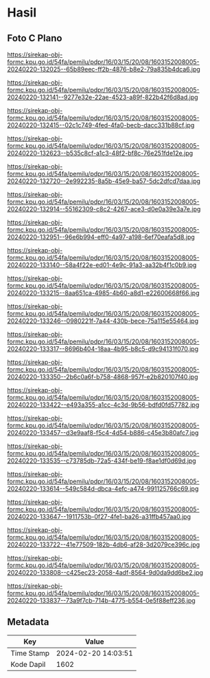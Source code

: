 # Hasil

## Foto C Plano

https://sirekap-obj-formc.kpu.go.id/54fa/pemilu/pdpr/16/03/15/20/08/1603152008005-20240220-132025--65b89eec-ff2b-4876-b8e2-79a835b4dca6.jpg

https://sirekap-obj-formc.kpu.go.id/54fa/pemilu/pdpr/16/03/15/20/08/1603152008005-20240220-132141--9277e32e-22ae-4523-a89f-822b42f6d8ad.jpg

https://sirekap-obj-formc.kpu.go.id/54fa/pemilu/pdpr/16/03/15/20/08/1603152008005-20240220-132415--02c1c749-4fed-4fa0-becb-dacc331b88cf.jpg

https://sirekap-obj-formc.kpu.go.id/54fa/pemilu/pdpr/16/03/15/20/08/1603152008005-20240220-132623--b535c8cf-a1c3-48f2-bf8c-76e251fde12e.jpg

https://sirekap-obj-formc.kpu.go.id/54fa/pemilu/pdpr/16/03/15/20/08/1603152008005-20240220-132720--2e992235-8a5b-45e9-ba57-5dc2dfcd7daa.jpg

https://sirekap-obj-formc.kpu.go.id/54fa/pemilu/pdpr/16/03/15/20/08/1603152008005-20240220-132914--55162309-c8c2-4267-ace3-d0e0a39e3a7e.jpg

https://sirekap-obj-formc.kpu.go.id/54fa/pemilu/pdpr/16/03/15/20/08/1603152008005-20240220-132951--96e6b994-eff0-4a97-a198-6ef70eafa5d8.jpg

https://sirekap-obj-formc.kpu.go.id/54fa/pemilu/pdpr/16/03/15/20/08/1603152008005-20240220-133140--58a4f22e-ed01-4e9c-91a3-aa32b4f1c0b9.jpg

https://sirekap-obj-formc.kpu.go.id/54fa/pemilu/pdpr/16/03/15/20/08/1603152008005-20240220-133215--8aa651ca-4985-4b60-a8d1-e22600668f66.jpg

https://sirekap-obj-formc.kpu.go.id/54fa/pemilu/pdpr/16/03/15/20/08/1603152008005-20240220-133246--0980221f-7a44-430b-bece-75a115e55464.jpg

https://sirekap-obj-formc.kpu.go.id/54fa/pemilu/pdpr/16/03/15/20/08/1603152008005-20240220-133317--8696b404-18aa-4b95-b8c5-d9c94131f070.jpg

https://sirekap-obj-formc.kpu.go.id/54fa/pemilu/pdpr/16/03/15/20/08/1603152008005-20240220-133350--2b6c0a6f-b758-4868-957f-e2b820107f40.jpg

https://sirekap-obj-formc.kpu.go.id/54fa/pemilu/pdpr/16/03/15/20/08/1603152008005-20240220-133422--e493a355-a1cc-4c3d-9b56-bdfd0fd57782.jpg

https://sirekap-obj-formc.kpu.go.id/54fa/pemilu/pdpr/16/03/15/20/08/1603152008005-20240220-133457--d3e9aaf8-f5c4-4d54-b886-c45e3b80afc7.jpg

https://sirekap-obj-formc.kpu.go.id/54fa/pemilu/pdpr/16/03/15/20/08/1603152008005-20240220-133535--c73785db-72a5-434f-be19-f8ae1df0d69d.jpg

https://sirekap-obj-formc.kpu.go.id/54fa/pemilu/pdpr/16/03/15/20/08/1603152008005-20240220-133614--549c584d-dbca-4efc-a474-991125766c69.jpg

https://sirekap-obj-formc.kpu.go.id/54fa/pemilu/pdpr/16/03/15/20/08/1603152008005-20240220-133647--1911753b-0f27-4fe1-ba26-a31ffb457aa0.jpg

https://sirekap-obj-formc.kpu.go.id/54fa/pemilu/pdpr/16/03/15/20/08/1603152008005-20240220-133722--41e77509-182b-4db6-af28-3d2079ce396c.jpg

https://sirekap-obj-formc.kpu.go.id/54fa/pemilu/pdpr/16/03/15/20/08/1603152008005-20240220-133808--c425ec23-2058-4adf-8564-9d0da9dd6be2.jpg

https://sirekap-obj-formc.kpu.go.id/54fa/pemilu/pdpr/16/03/15/20/08/1603152008005-20240220-133837--73a9f7cb-714b-4775-b554-0e5f88eff236.jpg


## Metadata

| Key        | Value               |
| ---------- | ------------------- |
| Time Stamp | 2024-02-20 14:03:51 |
| Kode Dapil | 1602                |



